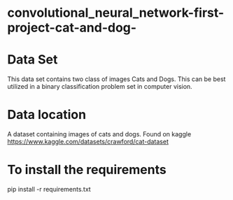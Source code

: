 # convolutional_neural_network-first-project-cat-and-dog-
# Data Set
This data set contains two class of images Cats and Dogs. This can be best utilized in a binary classification problem set in computer vision.
# Data location
A dataset containing images of cats and dogs. Found on kaggle
https://www.kaggle.com/datasets/crawford/cat-dataset
# To install the requirements
pip install -r requirements.txt
